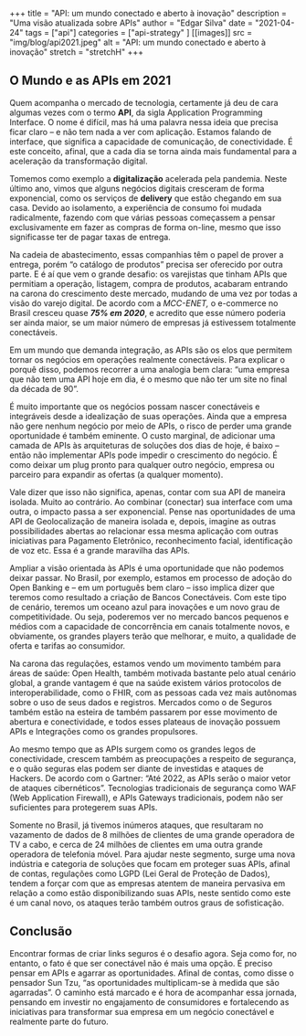 +++
title = "API: um mundo conectado e aberto à inovação"
description = "Uma visão atualizada sobre APIs"
author = "Edgar Silva"
date = "2021-04-24"
tags = ["api"]
categories = ["api-strategy" ]
[[images]]
  src = "img/blog/api2021.jpeg"
  alt = "API: um mundo conectado e aberto à inovação"
  stretch = "stretchH"
+++

## O Mundo e as APIs em 2021
Quem acompanha o mercado de tecnologia, certamente já deu de cara algumas vezes com o termo **API**, da sigla Application Programming Interface. O nome é difícil, mas há uma palavra nessa ideia que precisa ficar claro – e não tem nada a ver com aplicação. Estamos falando de interface, que significa a capacidade de comunicação, de conectividade. É este conceito, afinal, que a cada dia se torna ainda mais fundamental para a aceleração da transformação digital.

Tomemos como exemplo a **digitalização** acelerada pela pandemia. Neste último ano, vimos que alguns negócios digitais cresceram de forma exponencial, como os serviços de **delivery** que estão chegando em sua casa. Devido ao isolamento, a experiência de consumo foi mudada radicalmente, fazendo com que várias pessoas começassem a pensar exclusivamente em fazer as compras de forma on-line, mesmo que isso significasse ter de pagar taxas de entrega.

Na cadeia de abastecimento, essas companhias têm o papel de prover a entrega, porém “o catálogo de produtos” precisa ser oferecido por outra parte. E é aí que vem o grande desafio: os varejistas que tinham APIs que permitiam a operação, listagem, compra de produtos, acabaram entrando na carona do crescimento deste mercado, mudando de uma vez por todas a visão do varejo digital. De acordo com a *MCC-ENET,* o e-commerce no Brasil cresceu quase ***75% em 2020***, e acredito que esse número poderia ser ainda maior, se um maior número de empresas já estivessem totalmente conectáveis.

Em um mundo que demanda integração, as APIs são os elos que permitem tornar os negócios em operações realmente conectáveis. Para explicar o porquê disso, podemos recorrer a uma analogia bem clara: “uma empresa que não tem uma API hoje em dia, é o mesmo que não ter um site no final da década de 90”.

É muito importante que os negócios possam nascer conectáveis e integráveis desde a idealização de suas operações. Ainda que a empresa não gere nenhum negócio por meio de APIs, o risco de perder uma grande oportunidade é também eminente. O custo marginal, de adicionar uma camada de APIs às arquiteturas de soluções dos dias de hoje, é baixo – então não implementar APIs pode impedir o crescimento do negócio. É como deixar um plug pronto para qualquer outro negócio, empresa ou parceiro para expandir as ofertas (a qualquer momento).

Vale dizer que isso não significa, apenas, contar com sua API de maneira isolada. Muito ao contrário. Ao combinar (conectar) sua interface com uma outra, o impacto passa a ser exponencial. Pense nas oportunidades de uma API de Geolocalização de maneira isolada e, depois, imagine as outras possibilidades abertas ao relacionar essa mesma aplicação com outras iniciativas para Pagamento Eletrônico, reconhecimento facial, identificação de voz etc. Essa é a grande maravilha das APIs.

Ampliar a visão orientada às APIs é uma oportunidade que não podemos deixar passar. No Brasil, por exemplo, estamos em processo de adoção do Open Banking e – em um português bem claro – isso implica dizer que teremos como resultado a criação de Bancos Conectáveis. Com este tipo de cenário, teremos um oceano azul para inovações e um novo grau de competitividade. Ou seja, poderemos ver no mercado bancos pequenos e médios com a capacidade de concorrência em canais totalmente novos, e obviamente, os grandes players terão que melhorar, e muito, a qualidade de oferta e tarifas ao consumidor.

Na carona das regulações, estamos vendo um movimento também para áreas de saúde: Open Health, também motivada bastante pelo atual cenário global, a grande vantagem é que na saúde existem vários protocolos de interoperabilidade, como o FHIR, com as pessoas cada vez mais autônomas sobre o uso de seus dados e registros. Mercados como o de Seguros também estão na esteira de também passarem por esse movimento de abertura e conectividade, e todos esses plateaus de inovação possuem APIs e Integrações como os grandes propulsores.

Ao mesmo tempo que as APIs surgem como os grandes legos de conectividade, crescem também as preocupações a respeito de segurança, e o quão seguras elas podem ser diante de investidas e ataques de Hackers. De acordo com o Gartner: “Até 2022, as APIs serão o maior vetor de ataques cibernéticos”. Tecnologias tradicionais de segurança como WAF (Web Application Firewall), e APIs Gateways tradicionais, podem não ser suficientes para protegerem suas APIs.

Somente no Brasil, já tivemos inúmeros ataques, que resultaram no vazamento de dados de 8 milhões de clientes de uma grande operadora de TV a cabo, e cerca de 24 milhões de clientes em uma outra grande operadora de telefonia móvel. Para ajudar neste segmento, surge uma nova indústria e categoria de soluções que focam em proteger suas APIs, afinal de contas, regulações como LGPD (Lei Geral de Proteção de Dados), tendem a forçar com que as empresas atentem de maneira pervasiva em relação a como estão disponibilizando suas APIs, neste sentido como este é um canal novo, os ataques terão também outros graus de sofisticação.

## Conclusão

Encontrar formas de criar links seguros é o desafio agora. Seja como for, no entanto, o fato é que ser conectável não é mais uma opção. É preciso pensar em APIs e agarrar as oportunidades. Afinal de contas, como disse o pensador Sun Tzu, “as oportunidades multiplicam-se à medida que são agarradas”. O caminho está marcado e é hora de acompanhar essa jornada, pensando em investir no engajamento de consumidores e fortalecendo as iniciativas para transformar sua empresa em um negócio conectável e realmente parte do futuro.